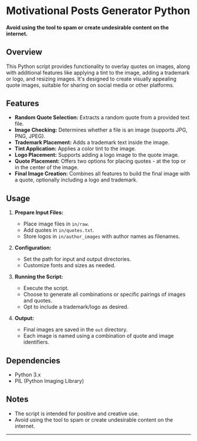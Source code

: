 # Motivational Posts Generator Python

#### Avoid using the tool to spam or create undesirable content on the internet.

## Overview

This Python script provides functionality to overlay quotes on images, along with additional features like applying a tint to the image, adding a trademark or logo, and resizing images. It's designed to create visually appealing quote images, suitable for sharing on social media or other platforms.

## Features

- **Random Quote Selection:** Extracts a random quote from a provided text file.
- **Image Checking:** Determines whether a file is an image (supports JPG, PNG, JPEG).
- **Trademark Placement:** Adds a trademark text inside the image.
- **Tint Application:** Applies a color tint to the image.
- **Logo Placement:** Supports adding a logo image to the quote image.
- **Quote Placement:** Offers two options for placing quotes - at the top or in the center of the image.
- **Final Image Creation:** Combines all features to build the final image with a quote, optionally including a logo and trademark.

## Usage

1. **Prepare Input Files:**
   - Place image files in `in/raw`.
   - Add quotes in `in/quotes.txt`.
   - Store logos in `in/author_images` with author names as filenames.

2. **Configuration:**
   - Set the path for input and output directories.
   - Customize fonts and sizes as needed.

3. **Running the Script:**
   - Execute the script.
   - Choose to generate all combinations or specific pairings of images and quotes.
   - Opt to include a trademark/logo as desired.

4. **Output:**
   - Final images are saved in the `out` directory.
   - Each image is named using a combination of quote and image identifiers.

## Dependencies

- Python 3.x
- PIL (Python Imaging Library)

## Notes

- The script is intended for positive and creative use.
- Avoid using the tool to spam or create undesirable content on the internet.
---